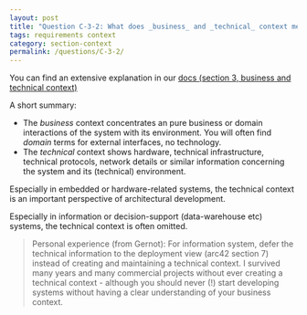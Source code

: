 ```yaml
---
layout: post
title: "Question C-3-2: What does _business_ and _technical_ context mean?"
tags: requirements context
category: section-context
permalink: /questions/C-3-2/
---
```


You can find an extensive explanation in our [docs (section 3, business and technical context)](http://docs.arc42.org/tips/3-10/)

A short summary:

* The _business_ context concentrates an pure business or domain interactions of
the system with its environment. You will often find _domain_ terms for external
interfaces, no technology.
* The _technical_ context shows hardware, technical infrastructure, technical protocols,
network details or similar information concerning the system and its (technical)
environment.

Especially in embedded or hardware-related systems, the technical context is an
important perspective of architectural development.

Especially in information or decision-support (data-warehouse etc) systems,
the technical context is often omitted.

>Personal experience (from Gernot): For information system, defer the technical
information to the deployment view (arc42 section 7) instead of creating
and maintaining a technical context. I survived many years and many commercial
projects without ever creating a technical context - although you should never
(!) start developing systems without having a clear understanding of your
business context.

